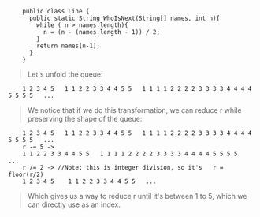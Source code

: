 		public class Line {
		  public static String WhoIsNext(String[] names, int n){
		    while ( n > names.length){
		      n = (n - (names.length - 1)) / 2;
		    }
		    return names[n-1];
		  }
		}

>Let's unfold the queue:

		1 2 3 4 5   1 1 2 2 3 3 4 4 5 5   1 1 1 1 2 2 2 2 3 3 3 3 4 4 4 4 5 5 5 5   ...

>We notice that if we do this transformation, we can reduce r while preserving the shape of the queue:

		1 2 3 4 5   1 1 2 2 3 3 4 4 5 5   1 1 1 1 2 2 2 2 3 3 3 3 4 4 4 4 5 5 5 5   ...
		r -= 5 ->
		1 1 2 2 3 3 4 4 5 5   1 1 1 1 2 2 2 2 3 3 3 3 4 4 4 4 5 5 5 5   ...
		r /= 2 -> //Note: this is integer division, so it's   r = floor(r/2)
		1 2 3 4 5    1 1 2 2 3 3 4 4 5 5   ...

>Which gives us a way to reduce r until it's between 1 to 5, which we can directly use as an index.